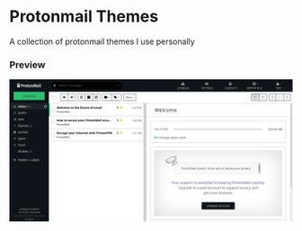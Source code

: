 # Protonmail Themes
A collection of protonmail themes I use personally

### Preview
![theme1](https://raw.githubusercontent.com/fire-walker/protonmail-themes/master/protonmail.png)
